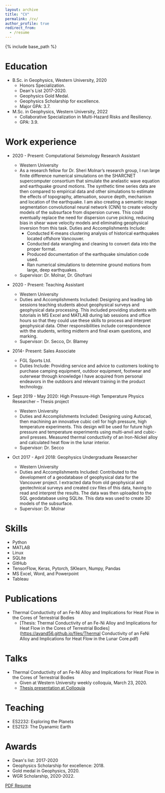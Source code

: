 ```yaml
---
layout: archive
title: "CV"
permalink: /cv/
author_profile: true
redirect_from:
  - /resume
---
```


{% include base_path %}

Education
======
* B.Sc. in Geophysics, Western University, 2020
  * Honors Specialization.
  * Dean's List 2017-2020.
  * Geophysics Gold Medal.
  * Geophysics Scholarship for excellence.
  * Major GPA: 3.7.
* M.Sc. in Geophysics, Western University, 2022 
  * Collaborative Specialization in Multi-Hazard Risks and Resiliency.
  * GPA: 3.9.


Work experience
======
* 2020 - Present: Computational Seismology Research Assistant
  * Western University
  * As a research fellow for Dr. Sheri Molnar’s research group, I run large finite difference numerical simulations on the SHARCNET supercomputer consortium that simulate the anelastic wave equation and earthquake ground motions. The synthetic time series data are then compared to empirical data and other simulations to estimate the effects of topography, attenuation, source depth, mechanism and location of the earthquake.
I am also creating a semantic image segmentation convolutional neural network (CNN) to create velocity models of the subsurface from dispersion curves. This could eventually replace the need for dispersion curve picking, reducing bias in shear wave velocity models and eliminating geophysical inversion from this task.
Duties and Accomplishments Include:
    * Conducted K-means clustering analysis of historical earthquakes located offshore Vancouver.
    * Conducted data wrangling and cleaning to convert data into the proper format.
    * Produced documentation of the earthquake simulation code used.
    * Ran numerical simulations to determine ground motions from large, deep earthquakes.
  * Supervisor: Dr. Molnar, Dr. Ghofrani

* 2020 - Present: Teaching Assistant
  * Western University
  * Duties and Accomplishments Included: Designing and leading lab sessions teaching students about geophysical surveys and geophysical data processing. This included providing students with tutorials in MS Excel and MATLAB during lab sessions and office hours so that they could use these skills to process and interpret geophysical data. Other responsibilities include correspondence with the students, writing midterm and final exam questions, and marking.
  * Supervisor: Dr. Secco, Dr. Blamey
  
* 2014- Present: Sales Associate
  * FGL Sports Ltd.
  * Duties Include: Providing service and advice to customers looking to purchase camping equipment, outdoor equipment, footwear and outerwear through knowledge I have acquired from personal endeavors in the outdoors and relevant training in the product technology. 

* Sept 2019 - May 2020: High Pressure-High Temperature Physics Researcher – Thesis project	
  * Western University
  * Duties and Accomplishments Included: Designing using Autocad, then machining an innovative cubic cell for high pressure, high temperature experiments. This design will be used for future high pressure and temperature experiments using multi-anvil and cubic-anvil presses. Measured thermal conductivity of an Iron-Nickel alloy and calculated heat flow in the lunar interior.
  * Supervisor: Dr. Secco

* Oct 2017 - April 2018: Geophysics Undergraduate Researcher
  * Western University
  * Duties and Accomplishments Included: Contributed to the development of a geodatabase of geophysical data for the Vancouver project. I extracted data from old geophysical and geotechnical surveys and created csv files of this data, having to read and interpret the results. The data was then uploaded to the SQL geodatabase using SQLite. This data was used to create 3D models of the subsurface.
  * Supervisor: Dr. Molnar
  
Skills
======
* Python
* MATLAB
* Linux
* SQLite
* GitHub
* TensorFlow, Keras, Pytorch, SKlearn, Numpy, Pandas
* MS Excel, Word, and Powerpoint
* Tableau

Publications
======
* Thermal Conductivity of an Fe-Ni Alloy and Implications for Heat Flow in the Cores of Terrestrial Bodies
  * [Thesis: Thermal Conductivity of an Fe-Ni Alloy and Implications for Heat Flow in the Cores of Terrestrial Bodies](https://avand56.github.io/files/Thermal Conductivity of an FeNi Alloy and Implications for Heat Flow in the Lunar Core.pdf)

  
Talks
======
* Thermal Conductivity of an Fe-Ni Alloy and Implications for Heat Flow in the Cores of Terrestrial Bodies
  * Given at Western University weekly colloquia, March 23, 2020.
  * [Thesis presentation at Colloquia](https://github.com/avand56/avand56.github.io/files/6362520/Thesis.presentation.-.Alex.Vanderhoeff.pptx)
  
Teaching
======
* ES2232: Exploring the Planets
* ES2123: The Dyanamic Earth
  
Awards
======
* Dean's list: 2017-2020
* Geophysics Scholarship for excellence: 2018.
* Gold medal in Geophysics, 2020.
* WGR Scholarship, 2020-2022.

[PDF Resume](http://avand56.github.io/files/Vanderhoeff_Resume.pdf)
